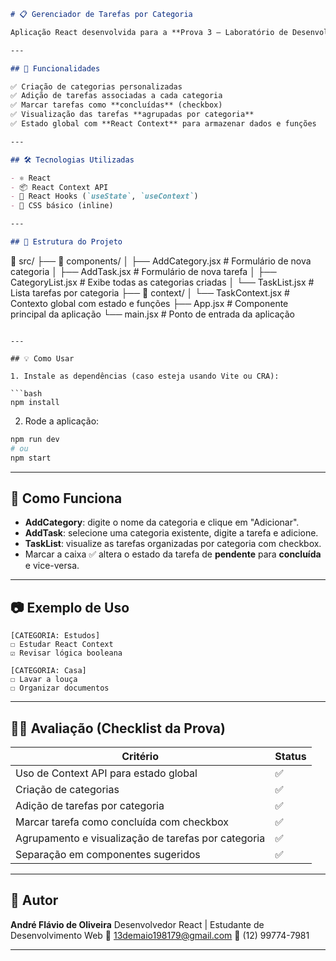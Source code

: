 ```markdown
# 📋 Gerenciador de Tarefas por Categoria

Aplicação React desenvolvida para a **Prova 3 – Laboratório de Desenvolvimento Web**, com foco em gerenciamento de tarefas usando **Context API**.

---

## 🚀 Funcionalidades

✅ Criação de categorias personalizadas  
✅ Adição de tarefas associadas a cada categoria  
✅ Marcar tarefas como **concluídas** (checkbox)  
✅ Visualização das tarefas **agrupadas por categoria**  
✅ Estado global com **React Context** para armazenar dados e funções

---

## 🛠️ Tecnologias Utilizadas

- ⚛️ React
- 📦 React Context API
- 🧠 React Hooks (`useState`, `useContext`)
- 💄 CSS básico (inline)

---

## 🧱 Estrutura do Projeto
```

📁 src/
├── 📂 components/
│ ├── AddCategory.jsx # Formulário de nova categoria
│ ├── AddTask.jsx # Formulário de nova tarefa
│ ├── CategoryList.jsx # Exibe todas as categorias criadas
│ └── TaskList.jsx # Lista tarefas por categoria
├── 📂 context/
│ └── TaskContext.jsx # Contexto global com estado e funções
├── App.jsx # Componente principal da aplicação
└── main.jsx # Ponto de entrada da aplicação

````

---

## 💡 Como Usar

1. Instale as dependências (caso esteja usando Vite ou CRA):

```bash
npm install
````

2. Rode a aplicação:

```bash
npm run dev
# ou
npm start
```

---

## 🧪 Como Funciona

- **AddCategory**: digite o nome da categoria e clique em "Adicionar".
- **AddTask**: selecione uma categoria existente, digite a tarefa e adicione.
- **TaskList**: visualize as tarefas organizadas por categoria com checkbox.
- Marcar a caixa ✅ altera o estado da tarefa de **pendente** para **concluída** e vice-versa.

---

## 📷 Exemplo de Uso

```plaintext
[CATEGORIA: Estudos]
☐ Estudar React Context
☑ Revisar lógica booleana

[CATEGORIA: Casa]
☐ Lavar a louça
☐ Organizar documentos
```

---

## 👨‍🏫 Avaliação (Checklist da Prova)

| Critério                                            | Status |
| --------------------------------------------------- | ------ |
| Uso de Context API para estado global               | ✅     |
| Criação de categorias                               | ✅     |
| Adição de tarefas por categoria                     | ✅     |
| Marcar tarefa como concluída com checkbox           | ✅     |
| Agrupamento e visualização de tarefas por categoria | ✅     |
| Separação em componentes sugeridos                  | ✅     |

---

## 📎 Autor

**André Flávio de Oliveira**
Desenvolvedor React | Estudante de Desenvolvimento Web
📧 [13demaio198179@gmail.com](mailto:13demaio198179@gmail.com)
📱 (12) 99774-7981

---

```

```
